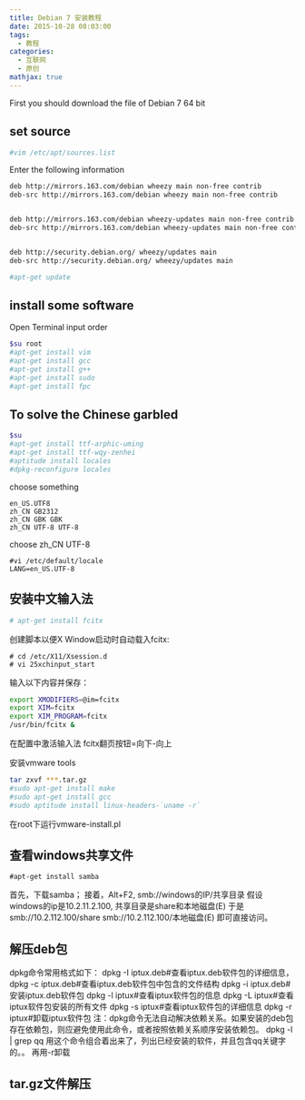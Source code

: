 ```yaml
---
title: Debian 7 安装教程
date: 2015-10-28 08:03:00
tags:
  - 教程
categories:
  - 互联网
  - 原创
mathjax: true
---
```

First you should download the file of Debian 7 64 bit


set source
--
```sh
#vim /etc/apt/sources.list
```
Enter the following information
```sh
deb http://mirrors.163.com/debian wheezy main non-free contrib
deb-src http://mirrors.163.com/debian wheezy main non-free contrib


deb http://mirrors.163.com/debian wheezy-updates main non-free contrib
deb-src http://mirrors.163.com/debian wheezy-updates main non-free contrib


deb http://security.debian.org/ wheezy/updates main
deb-src http://security.debian.org/ wheezy/updates main

#apt-get update
```

install some software
--
Open Terminal
input order
```sh
$su root
#apt-get install vim
#apt-get install gcc
#apt-get install g++
#apt-get install sudo
#apt-get install fpc
```

To solve the Chinese garbled
--
```sh
$su
#apt-get install ttf-arphic-uming
#apt-get install ttf-wqy-zenhei
#aptitude install locales
#dpkg-reconfigure locales
```
choose something
```
en_US.UTF8
zh_CN GB2312
zh_CN GBK GBK
zh_CN UTF-8 UTF-8
```
choose zh_CN UTF-8  
```
#vi /etc/default/locale
LANG=en_US.UTF-8
```

安装中文输入法
--
```sh
# apt-get install fcitx
```
创建脚本以便X Window启动时自动载入fcitx: 
```
# cd /etc/X11/Xsession.d  
# vi 25xchinput_start
```
输入以下内容并保存： 
```sh
export XMODIFIERS=@im=fcitx        
export XIM=fcitx        
export XIM_PROGRAM=fcitx        
/usr/bin/fcitx &
```
在配置中激活输入法
fcitx翻页按钮=向下-向上

安装vmware tools
```sh
tar zxvf ***.tar.gz
#sudo apt-get install make
#sudo apt-get install gcc
#sudo aptitude install linux-headers-`uname -r`
```
在root下运行vmware-install.pl


查看windows共享文件
--
```
#apt-get install samba
```
首先，下载samba；
接着，Alt+F2,
smb://windows的IP/共享目录
假设windows的ip是10.2.11.2.100, 共享目录是share和本地磁盘(E)
于是
smb://10.2.112.100/share
smb://10.2.112.100/本地磁盘(E)
即可直接访问。


解压deb包
--
dpkg命令常用格式如下：
dpkg -I iptux.deb#查看iptux.deb软件包的详细信息，
dpkg -c iptux.deb#查看iptux.deb软件包中包含的文件结构
dpkg -i iptux.deb#安装iptux.deb软件包
dpkg -l iptux#查看iptux软件包的信息
dpkg -L iptux#查看iptux软件包安装的所有文件
dpkg -s iptux#查看iptux软件包的详细信息
dpkg -r iptux#卸载iptux软件包
注：dpkg命令无法自动解决依赖关系。如果安装的deb包存在依赖包，则应避免使用此命令，或者按照依赖关系顺序安装依赖包。
dpkg -l | grep qq
用这个命令组合着出来了，列出已经安装的软件，并且包含qq关键字的。。
再用-r卸载


tar.gz文件解压
--